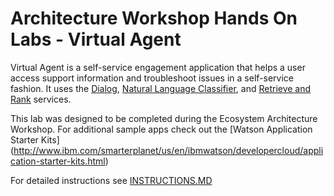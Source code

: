 # Architecture Workshop Hands On Labs - Virtual Agent

 Virtual Agent is a self-service engagement application that helps a user access support information and troubleshoot issues in a self-service fashion. It uses the [Dialog][dialog_service], [Natural Language Classifier][nlc_service], and [Retrieve and Rank][rr_service] services.

This lab was designed to be completed during the Ecosystem Architecture Workshop. For additional sample apps check out the [Watson Application Starter Kits] (http://www.ibm.com/smarterplanet/us/en/ibmwatson/developercloud/application-starter-kits.html)

For detailed instructions see [INSTRUCTIONS.MD](./INSTRUCTIONS.md)

[bluemix]: https://console.ng.bluemix.net/
[wdc_services]: http://www.ibm.com/smarterplanet/us/en/ibmwatson/developercloud/services-catalog.html
[dialog_service]: http://www.ibm.com/smarterplanet/us/en/ibmwatson/developercloud/personality-insights.html
[nlc_service]: http://www.ibm.com/smarterplanet/us/en/ibmwatson/developercloud/personality-insights.html
[rr_service]: http://www.ibm.com/smarterplanet/us/en/ibmwatson/developercloud/personality-insights.html
